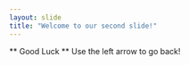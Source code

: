 ```yaml
---
layout: slide
title: "Welcome to our second slide!"
---
```

** Good Luck **
Use the left arrow to go back!

